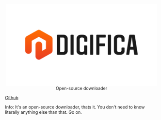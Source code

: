 <div align="center"> <img src="https://github.com/pumpkinGithub/digifica/blob/gh-pages/large_digifica_untransparent.png?raw=true" height=270 width=500 align="center"></div>
<div align="center">Open-source downloader</div>

[Github](https://github.com/pumpkinGithub/digifica)

Info: It's an open-source downloader, thats it. You don't need to know literally anything else than that. Go on.
